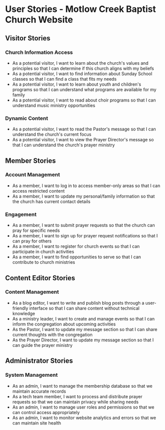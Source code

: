 # User Stories - Motlow Creek Baptist Church Website

## Visitor Stories

### Church Information Access

- As a potential visitor, I want to learn about the church's values and principles so that I can determine if this church aligns with my beliefs
- As a potential visitor, I want to find information about Sunday School classes so that I can find a class that fits my needs
- As a potential visitor, I want to learn about youth and children's programs so that I can understand what programs are available for my family
- As a potential visitor, I want to read about choir programs so that I can understand music ministry opportunities

### Dynamic Content

- As a potential visitor, I want to read the Pastor's message so that I can understand the church's current focus
- As a potential visitor, I want to view the Prayer Director's message so that I can understand the church's prayer ministry

## Member Stories

### Account Management

- As a member, I want to log in to access member-only areas so that I can access restricted content
- As a member, I want to update my personal/family information so that the church has current contact details

### Engagement

- As a member, I want to submit prayer requests so that the church can pray for specific needs
- As a member, I want to sign up for prayer request notifications so that I can pray for others
- As a member, I want to register for church events so that I can participate in church activities
- As a member, I want to find opportunities to serve so that I can contribute to church ministries

## Content Editor Stories

### Content Management

- As a blog editor, I want to write and publish blog posts through a user-friendly interface so that I can share content without technical knowledge
- As a ministry leader, I want to create and manage events so that I can inform the congregation about upcoming activities
- As the Pastor, I want to update my message section so that I can share current thoughts with the congregation
- As the Prayer Director, I want to update my message section so that I can guide the prayer ministry

## Administrator Stories

### System Management

- As an admin, I want to manage the membership database so that we maintain accurate records
- As a tech team member, I want to process and distribute prayer requests so that we can maintain privacy while sharing needs
- As an admin, I want to manage user roles and permissions so that we can control access appropriately
- As an admin, I want to monitor website analytics and errors so that we can maintain site health
